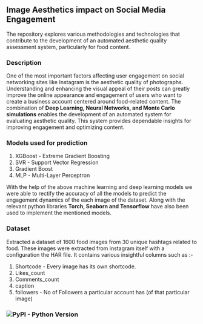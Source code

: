 ## Image Aesthetics impact on Social Media Engagement
The repository explores various methodologies and technologies that contribute to the development of an automated aesthetic quality assessment system, particularly for food content.
### Description
One of the most important factors affecting user engagement on social networking sites like Instagram is the aesthetic quality of photographs. Understanding and enhancing the visual appeal of their posts can greatly improve the online appearance and engagement of users who want to create a business account centered around food-related content. The combination of **Deep Learning, Neural Networks, and Monte Carlo simulations** enables the development of an automated system for evaluating aesthetic quality. This system provides dependable insights for improving engagement and optimizing content.
### Models used for prediction
1. XGBoost - Extreme Gradient Boosting
2. SVR - Support Vector Regression
3. Gradient Boost
4. MLP - Multi-Layer Perceptron

With the help of the above machine learning and deep learning models we were able to rectify the accuracy of all the  models to predict the engagement dynamics of the each image of the dataset. Along with the relevant python libraries **Torch, Seaborn and Tensorflow** have also been used to implement the mentioned models.
### Dataset
Extracted a dataset of 1600 food images from 30 unique hashtags related to food. These images were extracted from instagram itself with a configuration the HAR file. It contains various insightful columns such as :-

1. Shortcode - Every image has its own shortcode.
2. Likes_count
3. Comments_count
4. caption
5. followers - No of Followers a particular account has (of that particular image)
###  ![PyPI - Python Version](https://img.shields.io/pypi/pyversions/python%203.14)

